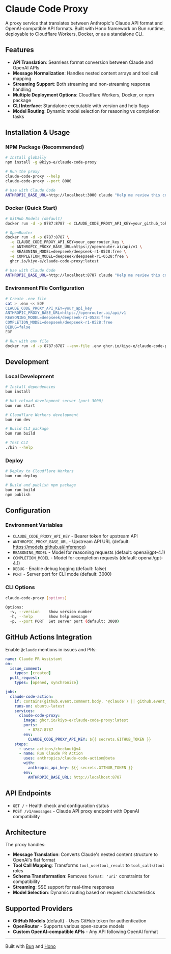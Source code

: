 # Claude Code Proxy

A proxy service that translates between Anthropic's Claude API format and OpenAI-compatible API formats. Built with Hono framework on Bun runtime, deployable to Cloudflare Workers, Docker, or as a standalone CLI.

## Features

- **API Translation**: Seamless format conversion between Claude and OpenAI APIs
- **Message Normalization**: Handles nested content arrays and tool call mapping
- **Streaming Support**: Both streaming and non-streaming response handling
- **Multiple Deployment Options**: Cloudflare Workers, Docker, or npm package
- **CLI Interface**: Standalone executable with version and help flags
- **Model Routing**: Dynamic model selection for reasoning vs completion tasks

## Installation & Usage

### NPM Package (Recommended)

```bash
# Install globally
npm install -g @kiyo-e/claude-code-proxy

# Run the proxy
claude-code-proxy --help
claude-code-proxy --port 8080

# Use with Claude Code
ANTHROPIC_BASE_URL=http://localhost:3000 claude "Help me review this code"
```

### Docker (Quick Start)

```bash
# GitHub Models (default)
docker run -d -p 8787:8787 -e CLAUDE_CODE_PROXY_API_KEY=your_github_token ghcr.io/kiyo-e/claude-code-proxy:latest

# OpenRouter
docker run -d -p 8787:8787 \
  -e CLAUDE_CODE_PROXY_API_KEY=your_openrouter_key \
  -e ANTHROPIC_PROXY_BASE_URL=https://openrouter.ai/api/v1 \
  -e REASONING_MODEL=deepseek/deepseek-r1-0528:free \
  -e COMPLETION_MODEL=deepseek/deepseek-r1-0528:free \
  ghcr.io/kiyo-e/claude-code-proxy:latest

# Use with Claude Code
ANTHROPIC_BASE_URL=http://localhost:8787 claude "Help me review this code"
```

### Environment File Configuration

```bash
# Create .env file
cat > .env << EOF
CLAUDE_CODE_PROXY_API_KEY=your_api_key
ANTHROPIC_PROXY_BASE_URL=https://openrouter.ai/api/v1
REASONING_MODEL=deepseek/deepseek-r1-0528:free
COMPLETION_MODEL=deepseek/deepseek-r1-0528:free
DEBUG=false
EOF

# Run with env file
docker run -d -p 8787:8787 --env-file .env ghcr.io/kiyo-e/claude-code-proxy:latest
```

## Development

### Local Development

```bash
# Install dependencies
bun install

# Hot reload development server (port 3000)
bun run start

# Cloudflare Workers development
bun run dev

# Build CLI package
bun run build

# Test CLI
./bin --help
```

### Deploy

```bash
# Deploy to Cloudflare Workers
bun run deploy

# Build and publish npm package
bun run build
npm publish
```

## Configuration

### Environment Variables

- `CLAUDE_CODE_PROXY_API_KEY` - Bearer token for upstream API
- `ANTHROPIC_PROXY_BASE_URL` - Upstream API URL (default: https://models.github.ai/inference)
- `REASONING_MODEL` - Model for reasoning requests (default: openai/gpt-4.1)
- `COMPLETION_MODEL` - Model for completion requests (default: openai/gpt-4.1)
- `DEBUG` - Enable debug logging (default: false)
- `PORT` - Server port for CLI mode (default: 3000)

### CLI Options

```bash
claude-code-proxy [options]

Options:
  -v, --version    Show version number
  -h, --help       Show help message
  -p, --port PORT  Set server port (default: 3000)
```

## GitHub Actions Integration

Enable `@claude` mentions in issues and PRs:

```yaml
name: Claude PR Assistant
on:
  issue_comment:
    types: [created]
  pull_request:
    types: [opened, synchronize]

jobs:
  claude-code-action:
    if: contains(github.event.comment.body, '@claude') || github.event_name == 'pull_request'
    runs-on: ubuntu-latest
    services:
      claude-code-proxy:
        image: ghcr.io/kiyo-e/claude-code-proxy:latest
        ports:
          - 8787:8787
        env:
          CLAUDE_CODE_PROXY_API_KEY: ${{ secrets.GITHUB_TOKEN }}
    steps:
      - uses: actions/checkout@v4
      - name: Run Claude PR Action
        uses: anthropics/claude-code-action@beta
        with:
          anthropic_api_key: ${{ secrets.GITHUB_TOKEN }}
        env:
          ANTHROPIC_BASE_URL: http://localhost:8787
```

## API Endpoints

- `GET /` - Health check and configuration status
- `POST /v1/messages` - Claude API proxy endpoint with OpenAI compatibility

## Architecture

The proxy handles:
- **Message Translation**: Converts Claude's nested content structure to OpenAI's flat format
- **Tool Call Mapping**: Transforms `tool_use`/`tool_result` to `tool_calls`/`tool` roles
- **Schema Transformation**: Removes `format: 'uri'` constraints for compatibility
- **Streaming**: SSE support for real-time responses
- **Model Selection**: Dynamic routing based on request characteristics

## Supported Providers

- **GitHub Models** (default) - Uses GitHub token for authentication
- **OpenRouter** - Supports various open-source models
- **Custom OpenAI-compatible APIs** - Any API following OpenAI format

---

Built with [Bun](https://bun.sh) and [Hono](https://hono.dev/)
